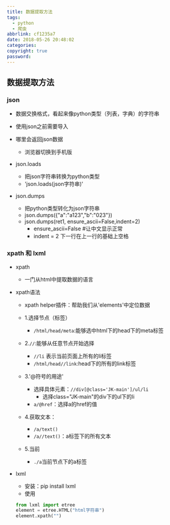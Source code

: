 ```yaml
---
title: 数据提取方法
tags:
  - python
  - 爬虫
abbrlink: cf1235a7
date: 2018-05-26 20:48:02
categories: 
copyright: true
password:
---
```

## 数据提取方法

### json 
- 数据交换格式，看起来像python类型（列表，字典）的字符串
- 使用json之前需要导入

- 哪里会返回json数据
	- 浏览器切换到手机版

- json.loads
	- 把json字符串转换为python类型
	- 'json.loads(json字符串)'
- json.dumps
	- 把python类型转化为json字符串
	- json.dumps({"a":"a123","b":"023"})
	- json.dumps(ret1, ensure_ascii=False,indent=2)
		- ensure_ascii=False #让中文显示正常
		- indent = 2 下一行在上一行的基础上空格


### xpath 和 lxml
- xpath 
	- 一门从html中提取数据的语言
- xpath语法
	- xpath helper插件：帮助我们从'elements'中定位数据
	- 1.选择节点（标签）
		- `/html/head/meta`:能够选中html下的head下的meta标签
	- 2.`//`:能够从任意节点开始选择
		- `//li` 表示当前页面上所有的li标签
		- `/html/head//link`:head下的所有的link标签
	- 3.'@符号的用途'
		- 选择具体元素：`//div[@class='JK-main']/ul/li`
			- 选择class="JK-main"的div下的ul下的li
		- `a/@href`：选择a的href的值
	- 4.获取文本：
		- `/a/text()`
		- `/a//text()`：a标签下的所有文本

	- 5.当前
		- `./a`当前节点下的a标签

- lxml
	- 安装：pip install lxml
	- 使用
	```python
	from lxml import etree
	element = etree.HTML("html字符串")
	element.xpath("")
	
	```
